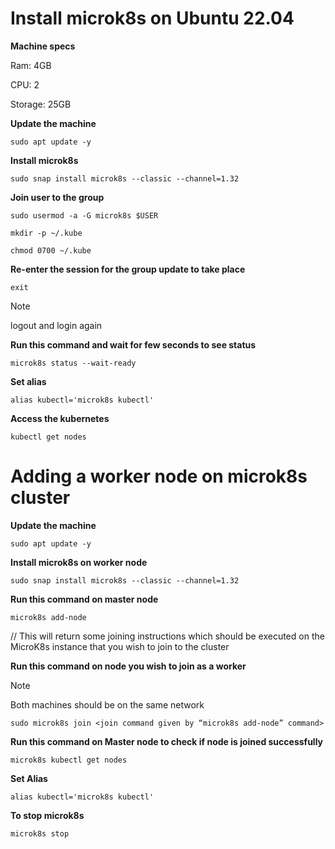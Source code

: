 # Install microk8s on Ubuntu 22.04 

**Machine specs** 

Ram:  4GB 

CPU:  2 

Storage:  25GB 

 

**Update the machine** 

`sudo apt update -y` 

 

**Install microk8s** 

`sudo snap install microk8s --classic --channel=1.32` 

 

**Join user to the group** 

`sudo usermod -a -G microk8s $USER` 

`mkdir -p ~/.kube` 

`chmod 0700 ~/.kube` 

 

**Re-enter the session for the group update to take place** 

`exit`
> [!NOTE]
> logout and login again 

 

**Run this command and wait for few seconds to see status** 

`microk8s status --wait-ready` 

 

**Set alias** 

`alias kubectl='microk8s kubectl'` 

 

**Access the kubernetes** 

`kubectl get nodes`

 

 

# Adding a worker node on microk8s cluster 

**Update the machine** 

`sudo apt update -y` 

 

**Install microk8s on worker node** 

`sudo snap install microk8s --classic --channel=1.32` 

 

**Run this command on master node** 

`microk8s add-node` 

// This will return some joining instructions which should be executed on the MicroK8s instance that you wish to join to the cluster 

 

**Run this command on node you wish to join as a worker** 

> [!Note]
> Both machines should be on the same network 

`sudo microk8s join <join command given by “microk8s add-node” command>`  

 

**Run this command on Master node to check if node is joined successfully**  

`microk8s kubectl get nodes` 

**Set Alias** 

`alias kubectl='microk8s kubectl'` 

 

**To stop microk8s** 

`microk8s stop` 
